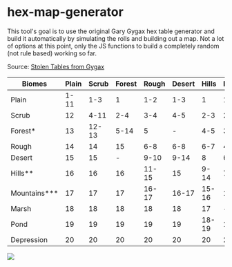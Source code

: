 # hex-map-generator

This tool's goal is to use the original Gary Gygax hex table generator and build it automatically by simulating the rolls and building out a map.  Not a lot of options at this point, only the JS functions to build a completely random (not rule based) working so far.


Source:
[Stolen Tables from Gygax](https://www.reddit.com/r/DnDBehindTheScreen/comments/4zqe25/stolen_tables_from_gygax/)


| Biomes       | Plain | Scrub | Forest | Rough | Desert | Hills | Mountains | Marsh |
|--------------|-------|-------|--------|-------|--------|-------|-----------|-------|
| Plain        | 1-11  | 1-3   | 1      | 1-2   | 1-3    | 1     | 1         | 1-2   |
| Scrub        | 12    | 4-11  | 2-4    | 3-4   | 4-5    | 2-3   | 2         | 3-4   |
| Forest*      | 13    | 12-13 | 5-14   | 5     | -      | 4-5   | 3         | 5-6   |
| Rough        | 14    | 14    | 15     | 6-8   | 6-8    | 6-7   | 4-5       | 7     |
| Desert       | 15    | 15    | -      | 9-10  | 9-14   | 8     | 6         | -     |
| Hills**      | 16    | 16    | 16     | 11-15 | 15     | 9-14  | 7-10      | 8     |
| Mountains*** | 17    | 17    | 17     | 16-17 | 16-17  | 15-16 | 11-18     |       |
| Marsh        | 18    | 18    | 18     | 18    | 18     | 17    | -         | 9-15  |
| Pond         | 19    | 19    | 19     | 19    | 19     | 18-19 | 19        | 16-19 |
| Depression   | 20    | 20    | 20     | 20    | 20     | 20    | 20        | 20    |

<a href="http://autorolltables.github.io/hex-map-generator/hex_map_generator.html">
<img src="https://i.imgur.com/SZug4Np.png">
</a>
